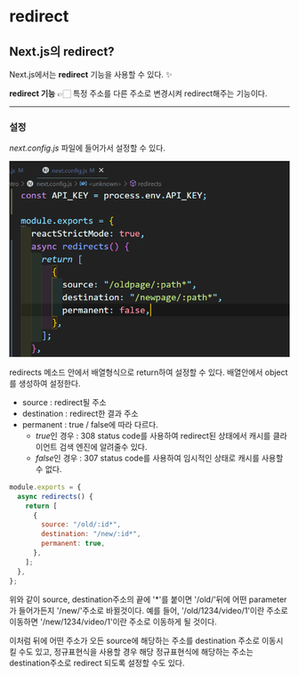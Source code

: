 # redirect

## Next.js의 redirect?

Next.js에서는 **redirect** 기능을 사용할 수 있다. ✨

**redirect 기능** 👉🏻 특정 주소를 다른 주소로 변경시켜 redirect해주는 기능이다.

---

### 설정

_next.config.js_ 파일에 들어가서 설정할 수 있다.

![redirect 설정](../img/nextjs_redirect1.png)

redirects 메소드 안에서 배열형식으로 return하여 설정할 수 있다. 배열안에서 object를 생성하여 설정한다.

- source : redirect될 주소
- destination : redirect한 결과 주소
- permanent : true / false에 따라 다르다.
  - *true*인 경우 : 308 status code를 사용하여 redirect된 상태에서 캐시를 클라이언트 검색 엔진에 알려줄수 있다.
  - *false*인 경우 : 307 status code를 사용하여 임시적인 상태로 캐시를 사용할 수 없다.

```js
module.exports = {
  async redirects() {
    return [
      {
        source: "/old/:id*",
        destination: "/new/:id*",
        permanent: true,
      },
    ];
  },
};
```

위와 같이 source, destination주소의 끝에 '\*'를 붙이면 '/old/'뒤에 어떤 parameter가 들어가든지 '/new/'주소로 바뀔것이다. 예를 들어, '/old/1234/video/1'이란 주소로 이동하면 '/new/1234/video/1'이란 주소로 이동하게 될 것이다.

이처럼 뒤에 어떤 주소가 오든 source에 해당하는 주소를 destination 주소로 이동시킬 수도 있고, 정규표현식을 사용할 경우 해당 정규표현식에 해당하는 주소는 destination주소로 redirect 되도록 설정할 수도 있다.
